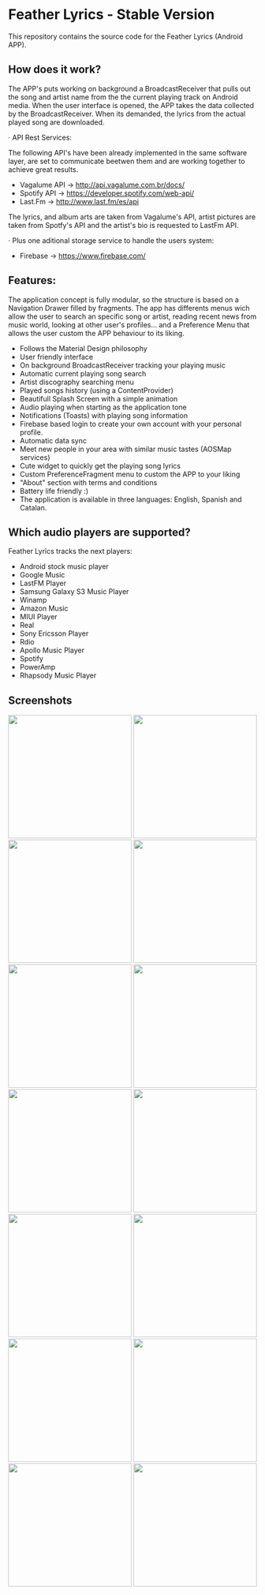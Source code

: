 # Feather Lyrics - Stable Version

This repository contains the source code for the Feather Lyrics (Android APP).

## How does it work?

The APP's puts working on background a BroadcastReceiver that pulls out the song and artist name from the the current playing track on Android media.
When the user interface is opened, the APP takes the data collected by the BroadcastReceiver. When its demanded, the lyrics from the actual played song are downloaded.

· API Rest Services:

The following API's have been already implemented in the same software layer, are set to communicate beetwen them and are working together to achieve great results.

- Vagalume API -> http://api.vagalume.com.br/docs/
- Spotify API -> https://developer.spotify.com/web-api/
- Last.Fm -> http://www.last.fm/es/api

The lyrics, and album arts are taken from Vagalume's API, artist pictures are taken from Spotfy's API and the artist's bio is requested to LastFm API.

· Plus one aditional storage service to handle the users system:

- Firebase -> https://www.firebase.com/


## Features:

The application concept is fully modular, so the structure is based on a Navigation Drawer filled by fragments. The app has differents menus wich allow the user to search an specific song or artist, reading recent news from music world, looking at other user's profiles... and a Preference Menu that allows the user custom the APP behaviour to its liking.

- Follows the Material Design philosophy
- User friendly interface
- On background BroadcastReceiver tracking your playing music
- Automatic current playing song search
- Artist discography searching menu
- Played songs history (using a ContentProvider)
- Beautifull Splash Screen with a simple animation
- Audio playing when starting as the application tone
- Notifications (Toasts) with playing song information
- Firebase based login to create your own account with your personal profile.
- Automatic data sync 
- Meet new people in your area with similar music tastes (AOSMap services)
- Cute widget to quickly get the playing song lyrics
- Custom PreferenceFragment menu to custom the APP to your liking
- "About" section with terms and conditions
- Battery life friendly :)
- The application is available in three languages: English, Spanish and Catalan.

## Which audio players are supported?

Feather Lyrics tracks the next players:

* Android stock music player
* Google Music
* LastFM Player
* Samsung Galaxy S3 Music Player
* Winamp
* Amazon Music
* MIUI Player
* Real
* Sony Ericsson Player
* Rdio
* Apollo Music Player
* Spotify
* PowerAmp
* Rhapsody Music Player

## Screenshots


<img src="http://i.imgur.com/CtvBySK.png" width="250">
<img src="http://i.imgur.com/yXLIj4A.png" width="250">
<img src="http://i.imgur.com/NEjmdy5.png" width="250">
<img src="http://i.imgur.com/Xb1VGsz.png" width="250">
<img src="http://i.imgur.com/PDdeapV.png" width="250">
<img src="http://i.imgur.com/6oxqY16.png" width="250">
<img src="http://i.imgur.com/40IY3kK.png" width="250">
<img src="http://i.imgur.com/v0SNTCu.png" width="250">
<img src="http://i.imgur.com/Kf3KNpZ.png" width="250">
<img src="http://i.imgur.com/n55x9to.png" width="250">
<img src="http://i.imgur.com/qh7VuIU.png" width="250">
<img src="http://i.imgur.com/2GfK3RI.png" width="250">
<img src="http://i.imgur.com/S3VRpCz.png" width="250">
<img src="http://i.imgur.com/5qANarU.jpg" width="250">
